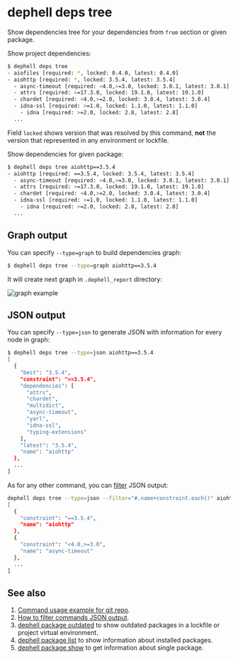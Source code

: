 # dephell deps tree

Show dependencies tree for your dependencies  from `from` section or given package.

Show project dependencies:

```bash
$ dephell deps tree
- aiofiles [required: *, locked: 0.4.0, latest: 0.4.0]
- aiohttp [required: *, locked: 3.5.4, latest: 3.5.4]
  - async-timeout [required: <4.0,>=3.0, locked: 3.0.1, latest: 3.0.1]
  - attrs [required: >=17.3.0, locked: 19.1.0, latest: 19.1.0]
  - chardet [required: <4.0,>=2.0, locked: 3.0.4, latest: 3.0.4]
  - idna-ssl [required: >=1.0, locked: 1.1.0, latest: 1.1.0]
    - idna [required: >=2.0, locked: 2.8, latest: 2.8]
  ...
```

Field `locked` shows version that was resolved by this command, **not** the version that represented in any environment or lockfile.

Show dependencies for given package:

```bash
$ dephell deps tree aiohttp==3.5.4
- aiohttp [required: ==3.5.4, locked: 3.5.4, latest: 3.5.4]
  - async-timeout [required: <4.0,>=3.0, locked: 3.0.1, latest: 3.0.1]
  - attrs [required: >=17.3.0, locked: 19.1.0, latest: 19.1.0]
  - chardet [required: <4.0,>=2.0, locked: 3.0.4, latest: 3.0.4]
  - idna-ssl [required: >=1.0, locked: 1.1.0, latest: 1.1.0]
    - idna [required: >=2.0, locked: 2.8, latest: 2.8]
  ...
```

## Graph output

You can specify `--type=graph` to build dependencies graph:

```bash
$ dephell deps tree --type=graph aiohttp==3.5.4
```

It will create next graph in `.dephell_report` directory:

![graph example](../assets/graph-example.png)

## JSON output

You can specify `--type=json` to generate JSON with information for every node in graph:

```bash
$ dephell deps tree --type=json aiohttp==3.5.4
[
  {
    "best": "3.5.4",
    "constraint": "==3.5.4",
    "dependencies": [
      "attrs",
      "chardet",
      "multidict",
      "async-timeout",
      "yarl",
      "idna-ssl",
      "typing-extensions"
    ],
    "latest": "3.5.4",
    "name": "aiohttp"
  },
  ...
]
```

As for any other command, you can [filter](filters) JSON output:

```bash
dephell deps tree --type=json --filter="#.name+constraint.each()" aiohttp==3.5.4
[
  {
    "constraint": "==3.5.4",
    "name": "aiohttp"
  },
  {
    "constraint": "<4.0,>=3.0",
    "name": "async-timeout"
  },
  ...
]
```

## See also

1. [Command usage example for git repo](use-tree-git).
1. [How to filter commands JSON output](filters).
1. [dephell package outdated](cmd-package-list) to show outdated packages in a lockfile or project virtual environment.
1. [dephell package list](cmd-package-list) to show information about installed packages.
1. [dephell package show](cmd-package-show) to get information about single package.
